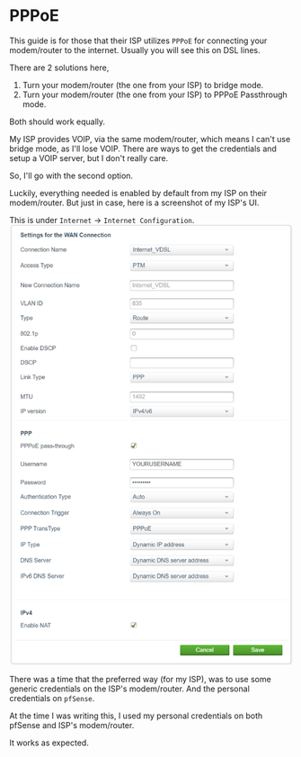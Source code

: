 # PPPoE

This guide is for those that their ISP utilizes `PPPoE` for connecting your modem/router to the internet.
Usually you will see this on DSL lines.

There are 2 solutions here,
1. Turn your modem/router (the one from your ISP) to bridge mode.
2. Turn your modem/router (the one from your ISP) to PPPoE Passthrough mode.

Both should work equally.

My ISP provides VOIP, via the same modem/router, which means I can't use bridge mode, as I'll lose VOIP.
There are ways to get the credentials and setup a VOIP server, but I don't really care.

So, I'll go with the second option.

Luckily, everything needed is enabled by default from my ISP on their modem/router.
But just in case, here is a screenshot of my ISP's UI.

This is under `Internet` -> `Internet Configuration`.
![isp-ppp-config](img/isp-ppp-config.png)

There was a time that the preferred way (for my ISP), was to use some generic credentials on the ISP's modem/router.
And the personal credentials on `pfSense`.

At the time I was writing this, I used my personal credentials on both pfSense and ISP's modem/router.

It works as expected.
